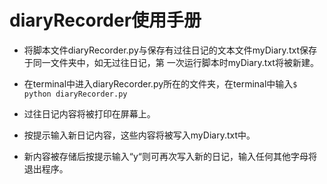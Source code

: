 # diaryRecorder使用手册

- 将脚本文件diaryRecorder.py与保存有过往日记的文本文件myDiary.txt保存于同一文件夹中，如无过往日记，第
一次运行脚本时myDiary.txt将被新建。

- 在terminal中进入diaryRecorder.py所在的文件夹，在terminal中输入```$ python diaryRecorder.py```

- 过往日记内容将被打印在屏幕上。

- 按提示输入新日记内容，这些内容将被写入myDiary.txt中。

- 新内容被存储后按提示输入“y“则可再次写入新的日记，输入任何其他字母将退出程序。
